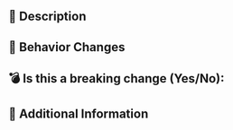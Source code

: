 <!--
Thanks for creating a Pull Request ❤️!
Follow the steps below to ensure that your PR is approved and error-free.

- 📝 Use a descriptive title for the PR.
- ✅ Make sure that tests have been added or modified to accommodate the new changes.
- 🔍 Make sure that documentation in the Storybook has been added or modified to reflect the new changes.
- 🙏 Review your own PR to make sure everything has been done correctly!
- 🎬 When making a visual change, provide screenshotsand/or screencasts of the proposed change.

-->

## 📝 Description

<!-- Describe the modification or addition being made. -->

## 🚀 Behavior Changes

<!-- Describe the behavior changes that occur as a result of this PR. -->

## 💣 Is this a breaking change (Yes/No):

<!-- If Yes, please describe the impact and migration path for existing Visu users. -->

## 📝 Additional Information